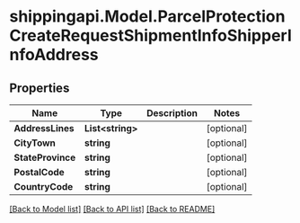 
# shippingapi.Model.ParcelProtectionCreateRequestShipmentInfoShipperInfoAddress

## Properties

Name | Type | Description | Notes
------------ | ------------- | ------------- | -------------
**AddressLines** | **List&lt;string&gt;** |  | [optional] 
**CityTown** | **string** |  | [optional] 
**StateProvince** | **string** |  | [optional] 
**PostalCode** | **string** |  | [optional] 
**CountryCode** | **string** |  | [optional] 

[[Back to Model list]](../README.md#documentation-for-models)
[[Back to API list]](../README.md#documentation-for-api-endpoints)
[[Back to README]](../README.md)

